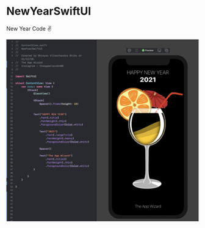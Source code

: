 # NewYearSwiftUI
New Year Code ✌️

![Image of New Year](https://github.com/TheAppWizard/NewYearSwiftUI/blob/main/output.png)
